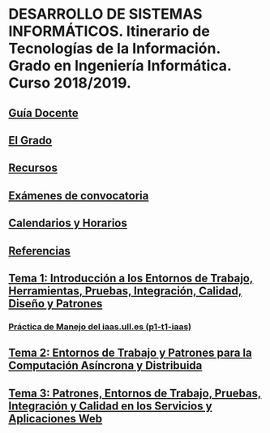 # DESARROLLO DE SISTEMAS INFORMÁTICOS. Itinerario de Tecnologías de la Información. Grado en Ingeniería Informática. Curso 2018/2019.

## [Guía Docente](https://www.ull.es/apps/guias/guias/view_subject_guide/139263524/)

## [El Grado](degree.md)

## [Recursos](resources.md)

## [Exámenes de convocatoria](exams.md)

## [Calendarios y Horarios](timetables.md)

## [Referencias](references.md)

## [Tema 1: Introducción a los Entornos de Trabajo, Herramientas, Pruebas, Integración, Calidad, Diseño y Patrones](tema1-introduccion/README.md)

### [Práctica de Manejo del iaas.ull.es (p1-t1-iaas)](tema1-introduccion/practicas/p1-t1-iaas/README.md)

## [Tema 2: Entornos de Trabajo y Patrones para la Computación Asíncrona y Distribuida]()

## [Tema 3: Patrones, Entornos de Trabajo, Pruebas, Integración y Calidad en los Servicios y Aplicaciones Web]()


